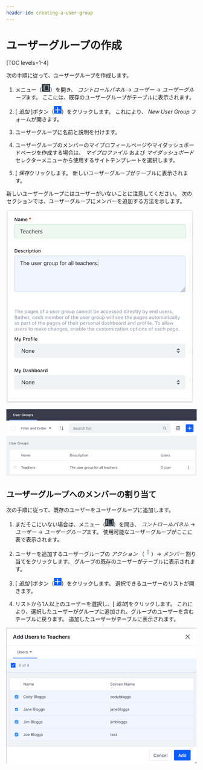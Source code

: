 ```yaml
---
header-id: creating-a-user-group
---
```


# ユーザーグループの作成

[TOC levels=1-4]

次の手順に従って、ユーザーグループを作成します。

1.  メニュー（![Menu](../../../images/icon-menu.png)）を開き、 *コントロールパネル* → *ユーザー* → *ユーザーグループ*ます。 ここには、既存のユーザーグループがテーブルに表示されます。

2.  [ *追加* ]ボタン（![Add](../../../images/icon-add.png)）をクリックします。 これにより、 *New User Group* フォームが開きます。

3.  ユーザーグループに名前と説明を付けます。

4.  ユーザーグループのメンバーのマイプロフィールページやマイダッシュボードページを作成する場合は、 *マイプロファイル* および *マイダッシュボード* セレクターメニューから使用するサイトテンプレートを選択します。

5.  [ *保存*クリックします。 新しいユーザーグループがテーブルに表示されます。

新しいユーザーグループにはユーザーがいないことに注意してください。 次のセクションでは、ユーザーグループにメンバーを追加する方法を示します。

![図1：新しいユーザーグループフォーム。](../../../images/new-user-group.png)

![図2：作成したユーザーグループがテーブルに表示されます。](../../../images/user-groups-table.png)

## ユーザーグループへのメンバーの割り当て

次の手順に従って、既存のユーザーをユーザーグループに追加します。

1.  まだそこにいない場合は、メニュー（![Menu](../../../images/icon-menu.png)）を開き、 *コントロールパネル* → *ユーザー* → *ユーザーグループ*ます。 使用可能なユーザーグループがここに表で表示されます。

2.  ユーザーを追加するユーザーグループの *アクション* （![Actions](../../../images/icon-actions.png)）→ *メンバー* 割り当てをクリックします。 グループの既存のユーザーがテーブルに表示されます。

3.  [ *追加* ]ボタン（![Add](../../../images/icon-add.png)）をクリックします。 選択できるユーザーのリストが開きます。

4.  リストから1人以上のユーザーを選択し、[ *追加*]をクリックします。 これにより、選択したユーザーがグループに追加され、グループのユーザーを含むテーブルに戻ります。 追加したユーザーがテーブルに表示されます。

![図3：ユーザーグループに追加するユーザーを選択します。](../../../images/user-group-add-users.png)
